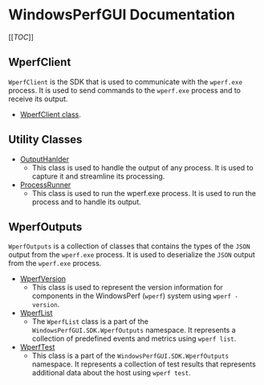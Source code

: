 # WindowsPerfGUI Documentation

[[_TOC_]]

## WperfClient

`WperfClient` is the SDK that is used to communicate with the `wperf.exe` process. It is used to send commands to the `wperf.exe` process and to receive its output.

- [WperfClient class](sdk/wperf-client.md).

## Utility Classes

- [OutputHanlder](utility-classes/output-handler.md)
  - This class is used to handle the output of any process. It is used to capture it and streamline its processing.
- [ProcessRunner](utility-classes/process-runner.md)
  - This class is used to run the wperf.exe process. It is used to run the process and to handle its output.

## WperfOutputs

`WperfOutputs` is a collection of classes that contains the types of the `JSON` output from the `wperf.exe` process. It is used to deserialize the `JSON` output from the `wperf.exe` process.

- [WperfVersion](wperf-outputs/wperf-version.md)
  - This class is used to represent the version information for components in the WindowsPerf (`wperf`) system using `wperf -version`.
- [WperfList](wperf-outputs/wperf-list.md)
  - The `WperfList` class is a part of the `WindowsPerfGUI.SDK.WperfOutputs` namespace. It represents a collection of predefined events and metrics using `wperf list`.
- [WperfTest](wperf-outputs/wperf-test.md)
  - This class is a part of the `WindowsPerfGUI.SDK.WperfOutputs` namespace. It represents a collection of test results that represents additional data about the host using `wperf test`.
